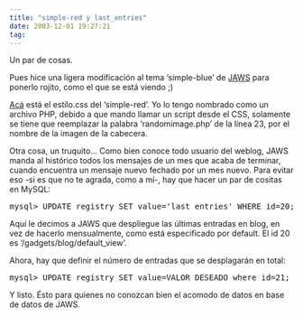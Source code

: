 ```yaml
---
title: "simple-red y last_entries"
date: 2003-12-01 19:27:21
tag: 
---
```

<p>Un par de cosas.

Pues hice una ligera modificación al tema &#8216;simple-blue&#8217; de <a href="http://web.archive.org/web/20031226230140/http://jaws-project.sf.net/">JAWS</a> para ponerlo rojito, como el que se está viendo ;)

<a href="http://web.archive.org/web/20031226230140/http://www.damog.net/themes/simple-red/estilo.phps?PHPSESSID=b35e73a509d50b80c0c8eb29a7c802d2">Acá</a> está el estilo.css del &#8216;simple-red&#8217;. Yo lo tengo nombrado como un archivo PHP, debido a que mando llamar un script desde el CSS, solamente se tiene que reemplazar la palabra &#8216;randomimage.php&#8217; de la línea 23, por el nombre de la imagen de la cabecera.

Otra cosa, un truquito&#8230; Como bien conoce todo usuario del weblog, JAWS manda al histórico todos los mensajes de un mes que acaba de terminar, cuando encuentra un mensaje nuevo fechado por un mes nuevo. Para evitar eso -si es que no te agrada, como a mí-, hay que hacer un par de cositas en MySQL:
</p>
<pre>mysql&gt; UPDATE registry SET value='last_entries' WHERE id=20;</pre>
<p>
Aquí le decimos a JAWS que despliegue las últimas entradas en blog, en vez de hacerlo mensualmente, como está especificado por default. El id 20 es &#8216;/gadgets/blog/default_view&#8217;.

Ahora, hay que definir el número de entradas que se desplagarán en total:
</p>
<pre>mysql&gt; UPDATE registry SET value=VALOR_DESEADO where id=21;</pre>
<p>
Y listo. Ésto para quienes no conozcan bien el acomodo de datos en base de datos de JAWS. </p>
